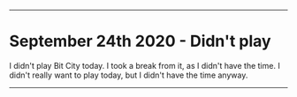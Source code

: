 
***

# September 24th 2020 - Didn't play

I didn't play Bit City today. I took a break from it, as I didn't have the time. I didn't really want to play today, but I didn't have the time anyway.

***
